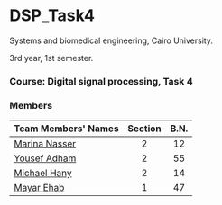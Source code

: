 # DSP_Task4
Systems and biomedical engineering, Cairo University.

3rd year, 1st semester.
### Course: Digital signal processing, Task 4

### Members
| Team Members' Names                                  | Section| B.N. |
|------------------------------------------------------|:------:|:----:|
| [Marina Nasser](https://github.com/MarinaNasser)     |    2   |  12  |
| [Yousef Adham ](https://github.com/joeadham)         |    2   |  55  |
|  [Michael Hany](https://github.com/michaelhany510)   |    2   |  14  |
| [Mayar Ehab  ](https://github.com/mayarehab)         |    1   |  47  |

